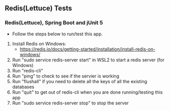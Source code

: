 ## **Redis(Lettuce) Tests**
### **Redis(Lettuce), Spring Boot and jUnit 5**

* Follow the steps below to run/test this app.
1. Install Redis on Windows:
   * https://redis.io/docs/getting-started/installation/install-redis-on-windows/
2. Run "sudo service redis-server start" in WSL2 to start a redis server (for Windows)
3. Run "redis-cli"
4. Run "ping" to check to see if the servier is working
5. Run "flushall" if you need to delete all the keys of all the existing databases
6. Run "quit" to get out of redis-cli when you are done running/testing this app
7. Run "sudo service redis-server stop" to stop the server
